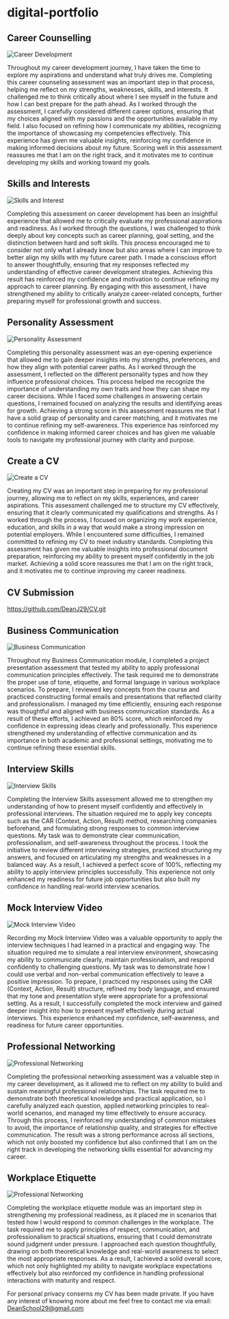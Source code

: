 # digital-portfolio

## Career Counselling
![Career Development](https://github.com/user-attachments/assets/ccd4cf96-2418-4bcc-9e40-521f9858736b)

Throughout my career development journey, I have taken the time to explore my aspirations and understand what truly drives me. Completing this career counseling assessment was an important step in that process, helping me reflect on my strengths, weaknesses, skills, and interests. It challenged me to think critically about where I see myself in the future and how I can best prepare for the path ahead. As I worked through the assessment, I carefully considered different career options, ensuring that my choices aligned with my passions and the opportunities available in my field. I also focused on refining how I communicate my abilities, recognizing the importance of showcasing my competencies effectively. This experience has given me valuable insights, reinforcing my confidence in making informed decisions about my future. Scoring well in this assessment reassures me that I am on the right track, and it motivates me to continue developing my skills and working toward my goals.

## Skills and Interests
![Skills and Interest](https://github.com/user-attachments/assets/fcd4620c-97e4-479d-a00b-54c1bafe9330)

Completing this assessment on career development has been an insightful experience that allowed me to critically evaluate my professional aspirations and readiness. As I worked through the questions, I was challenged to think deeply about key concepts such as career planning, goal setting, and the distinction between hard and soft skills. This process encouraged me to consider not only what I already know but also areas where I can improve to better align my skills with my future career path. I made a conscious effort to answer thoughtfully, ensuring that my responses reflected my understanding of effective career development strategies. Achieving this result has reinforced my confidence and motivation to continue refining my approach to career planning. By engaging with this assessment, I have strengthened my ability to critically analyze career-related concepts, further preparing myself for professional growth and success.

## Personality Assessment
![Personality Assessment](https://github.com/user-attachments/assets/c7cde4a3-cac6-47a9-bece-0d89511e0d5c)

Completing this personality assessment was an eye-opening experience that allowed me to gain deeper insights into my strengths, preferences, and how they align with potential career paths. As I worked through the assessment, I reflected on the different personality types and how they influence professional choices. This process helped me recognize the importance of understanding my own traits and how they can shape my career decisions. While I faced some challenges in answering certain questions, I remained focused on analyzing the results and identifying areas for growth. Achieving a strong score in this assessment reassures me that I have a solid grasp of personality and career matching, and it motivates me to continue refining my self-awareness. This experience has reinforced my confidence in making informed career choices and has given me valuable tools to navigate my professional journey with clarity and purpose.

## Create a CV
![Create a CV](https://github.com/user-attachments/assets/6140bcfb-3a18-4bd7-81cb-18c1924c973b)

Creating my CV was an important step in preparing for my professional journey, allowing me to reflect on my skills, experiences, and career aspirations. This assessment challenged me to structure my CV effectively, ensuring that it clearly communicated my qualifications and strengths. As I worked through the process, I focused on organizing my work experience, education, and skills in a way that would make a strong impression on potential employers. While I encountered some difficulties, I remained committed to refining my CV to meet industry standards. Completing this assessment has given me valuable insights into professional document preparation, reinforcing my ability to present myself confidently in the job market. Achieving a solid score reassures me that I am on the right track, and it motivates me to continue improving my career readiness.

## CV Submission
https://github.com/DeanJ29/CV.git

## Business Communication
![Business Communication](https://github.com/user-attachments/assets/1f837594-4dd2-4dd8-84b4-6f00dd98d36c)

Throughout my Business Communication module, I completed a project presentation assessment that tested my ability to apply professional communication principles effectively. The task required me to demonstrate the proper use of tone, etiquette, and formal language in various workplace scenarios. To prepare, I reviewed key concepts from the course and practiced constructing formal emails and presentations that reflected clarity and professionalism. I managed my time efficiently, ensuring each response was thoughtful and aligned with business communication standards. As a result of these efforts, I achieved an 80% score, which reinforced my confidence in expressing ideas clearly and professionally. This experience strengthened my understanding of effective communication and its importance in both academic and professional settings, motivating me to continue refining these essential skills.

## Interview Skills
![Interview Skills](https://github.com/user-attachments/assets/45ed97d8-be08-46e5-90c7-aba6ff9fb7c0)

Completing the Interview Skills assessment allowed me to strengthen my understanding of how to present myself confidently and effectively in professional interviews. The situation required me to apply key concepts such as the CAR (Context, Action, Result) method, researching companies beforehand, and formulating strong responses to common interview questions. My task was to demonstrate clear communication, professionalism, and self-awareness throughout the process. I took the initiative to review different interviewing strategies, practiced structuring my answers, and focused on articulating my strengths and weaknesses in a balanced way. As a result, I achieved a perfect score of 100%, reflecting my ability to apply interview principles successfully. This experience not only enhanced my readiness for future job opportunities but also built my confidence in handling real-world interview scenarios.

## Mock Interview Video
![Mock Interview Video](https://github.com/user-attachments/assets/4888b3b8-b9d0-43bb-b8d2-528d0ac2a1d3)

Recording my Mock Interview Video was a valuable opportunity to apply the interview techniques I had learned in a practical and engaging way. The situation required me to simulate a real interview environment, showcasing my ability to communicate clearly, maintain professionalism, and respond confidently to challenging questions. My task was to demonstrate how I could use verbal and non-verbal communication effectively to leave a positive impression. To prepare, I practiced my responses using the CAR (Context, Action, Result) structure, refined my body language, and ensured that my tone and presentation style were appropriate for a professional setting. As a result, I successfully completed the mock interview and gained deeper insight into how to present myself effectively during actual interviews. This experience enhanced my confidence, self-awareness, and readiness for future career opportunities.

## Professional Networking
![Professional Networking](https://github.com/user-attachments/assets/fb87107e-2e6d-454d-a7f7-33bd90ee60fd)

Completing the professional networking assessment was a valuable step in my career development, as it allowed me to reflect on my ability to build and sustain meaningful professional relationships. The task required me to demonstrate both theoretical knowledge and practical application, so I carefully analyzed each question, applied networking principles to real-world scenarios, and managed my time effectively to ensure accuracy. Through this process, I reinforced my understanding of common mistakes to avoid, the importance of relationship quality, and strategies for effective communication. The result was a strong performance across all sections, which not only boosted my confidence but also confirmed that I am on the right track in developing the networking skills essential for advancing my career.


## Workplace Etiquette
![Professional Networking](https://github.com/user-attachments/assets/16e494a0-ee1d-424e-bd2d-5ab8bf1ca8d7)


Completing the workplace etiquette module was an important step in strengthening my professional readiness, as it placed me in scenarios that tested how I would respond to common challenges in the workplace. The task required me to apply principles of respect, communication, and professionalism to practical situations, ensuring that I could demonstrate sound judgment under pressure. I approached each question thoughtfully, drawing on both theoretical knowledge and real-world awareness to select the most appropriate responses. As a result, I achieved a solid overall score, which not only highlighted my ability to navigate workplace expectations effectively but also reinforced my confidence in handling professional interactions with maturity and respect.

For personal privacy conserns my CV has been made private. If you have any interest of knowing more about me feel free to contact me via email: DeanSchool29@gmail.com
